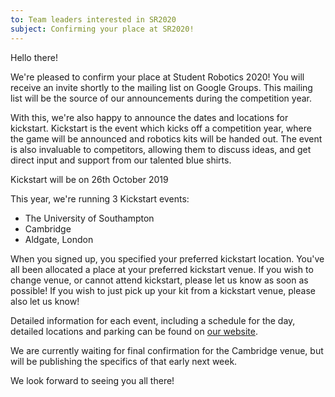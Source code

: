 ```yaml
---
to: Team leaders interested in SR2020
subject: Confirming your place at SR2020!
---
```


Hello there!

We're pleased to confirm your place at Student Robotics 2020! You will receive an invite shortly to the mailing list on Google Groups. This mailing list will be the source of our announcements during the competition year.

With this, we're also happy to announce the dates and locations for kickstart. Kickstart is the event which kicks off a competition year, where the game will be announced and robotics kits will be handed out. The event is also invaluable to competitors, allowing them to discuss ideas, and get direct input and support from our talented blue shirts.

Kickstart will be on 26th October 2019

This year, we're running 3 Kickstart events:

- The University of Southampton
- Cambridge
- Aldgate, London

When you signed up, you specified your preferred kickstart location. You've all been allocated a place at your preferred kickstart venue. If you wish to change venue, or cannot attend kickstart, please let us know as soon as possible! If you wish to just pick up your kit from a kickstart venue, please also let us know!

Detailed information for each event, including a schedule for the day, detailed locations and parking can be found on [our website](https://studentrobotics.org/events/).

We are currently waiting for final confirmation for the Cambridge venue, but will be publishing the specifics of that early next week.

We look forward to seeing you all there!
